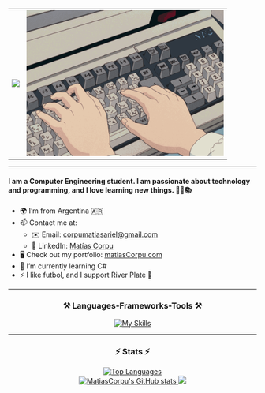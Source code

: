 <!-- <h1 align="center">
    <img src="https://readme-typing-svg.herokuapp.com/?font=Roboto&size=30&center=true&vCenter=true&width=500&color=2B88FF&height=70&duration=1350&lines=Hello+there!+👋;+I'm+Matías!;" />
</h1>

<div align ="center">
    <img src ="typing.gif" style="width:350px;">
</div> -->

<table>
  <tr>
    <td>
      <img src="https://readme-typing-svg.herokuapp.com/?font=Roboto&size=40&center=true&vCenter=true&width=500&color=2B88FF&height=70&duration=1370&lines=Hello+there!+👋;+I'm+Matías!" />
    </td>
    <td>
      <img src="typing.gif" style="width:400px;">
    </td>
  </tr>
</table>

<hr/>

<h4>
I am a <b>Computer Engineering student</b>. I am passionate about technology and programming, and I love learning new things. 🧑‍🎓📚
</h4>

* 🌍  I’m from Argentina 🇦🇷
* 📫  Contact me at:
    * ✉️  Email: <a href="mailto:corpumatiasariel@gmail.com" target="_blank">corpumatiasariel@gmail.com</a>
    * 📱  LinkedIn: <a href="https://www.linkedin.com/in/matías-corpu-490021304/" target="_blank">Matías Corpu</a>
* 🖥️  Check out my portfolio: <a href="http://matiascorpu.com" target="_blank">matiasCorpu.com</a>
* 🧠  I’m currently learning C#
* ⚡  I like futbol, and I support River Plate 🐔


<hr/>

<h3 align="center">⚒️ Languages-Frameworks-Tools ⚒️</h2>


<div align="center">

[![My Skills](https://skillicons.dev/icons?i=c,cs,py,js,html,css,react,tailwind,git,github,vscode)](https://skillicons.dev)

<!-- falta el icono de Microsoft SQL Server -->
</div>

<hr/>

<div align = "center">

<h3>⚡ Stats ⚡</h2>

<a href="https://github.com/MatiasCorpu">
    <img src="https://github-readme-stats.vercel.app/api/top-langs/?username=MatiasCorpu&langs_count=10&layout=compact&title_color=10b981&size_weight=0.5&count_weight=0.5&text_color=ffffff&icon_color=14b8a6&bg_color=000000&hide_border=true&locale=en&custom_title=Top%20%Languages" alt="Top Languages" width=325 />
</a> <br>

<a href="http://www.github.com/MatiasCorpu">
    <img src="https://github-readme-stats.vercel.app/api?username=MatiasCorpu&show_icons=true&hide=&count_private=true&title_color=10b981&text_color=ffffff&icon_color=14b8a6&bg_color=000000&hide_border=true" alt="MatiasCorpu's GitHub stats" width=390/>
</a>
<a href="http://www.github.com/MatiasCorpu">
    <img src="https://github-readme-streak-stats.herokuapp.com/?user=MatiasCorpu&stroke=ffffff&background=000000&ring=10b981&fire=10b981&currStreakNum=ffffff&currStreakLabel=10b981&sideNums=ffffff&sideLabels=ffffff&dates=ffffff&hide_border=true" width=413/>
</a>

</div>